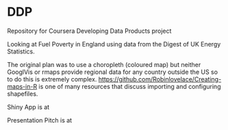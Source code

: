 # DDP
Repository for Coursera Developing Data Products project

Looking at Fuel Poverty in England using data from the Digest of UK Energy Statistics.

The original plan was to use a choropleth (coloured map) but neither GooglVis or rmaps provide regional data for any country outside the US so to do this is extremely complex. https://github.com/Robinlovelace/Creating-maps-in-R is one of many resources that discuss importing and configuring shapefiles.


Shiny App is at

Presentation Pitch is at

